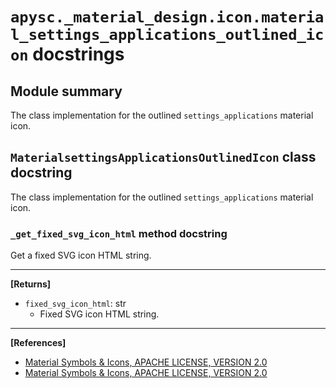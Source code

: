 # `apysc._material_design.icon.material_settings_applications_outlined_icon` docstrings

## Module summary

The class implementation for the outlined `settings_applications` material icon.

## `MaterialsettingsApplicationsOutlinedIcon` class docstring

The class implementation for the outlined `settings_applications` material icon.

### `_get_fixed_svg_icon_html` method docstring

Get a fixed SVG icon HTML string.<hr>

**[Returns]**

- `fixed_svg_icon_html`: str
  - Fixed SVG icon HTML string.

<hr>

**[References]**

- [Material Symbols & Icons, APACHE LICENSE, VERSION 2.0](https://fonts.google.com/icons?icon.size=24&icon.color=%23e8eaed)
- [Material Symbols & Icons, APACHE LICENSE, VERSION 2.0](https://www.apache.org/licenses/LICENSE-2.0.html)